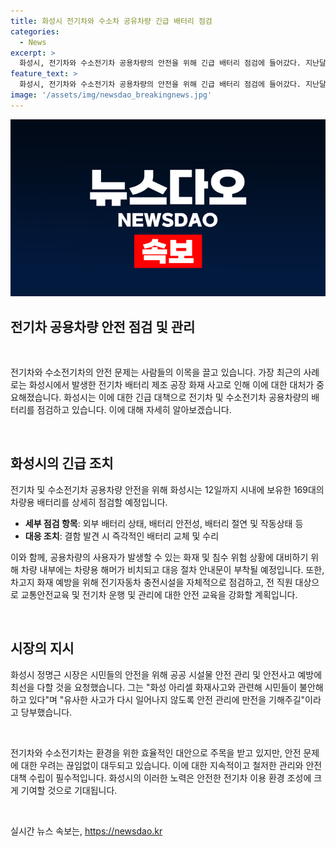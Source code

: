 ```yaml
---
title: 화성시 전기차와 수소차 공유차량 긴급 배터리 점검
categories:
  - News
excerpt: >
  화성시, 전기차와 수소전기차 공용차량의 안전을 위해 긴급 배터리 점검에 들어갔다. 지난달 발생한 일차전지 제조공장 화재를 계기로, 12일까지 169대의 전기차량의 배터리 상태를 일제히 점검할 예정이다. 또한, 차량 내부에 차량용 해머를 비치하고 대응 절차 안내문을 부착하여 화재나 침수 상황에 대비하고, 전 직원 대상 교통안전교육과 전기차 화재예방을 강화하겠다고 밝혔다. 시장은 시민들의 안전을 위해 만전을 달라고 당부했다. (150자)
feature_text: >
  화성시, 전기차와 수소전기차 공용차량의 안전을 위해 긴급 배터리 점검에 들어갔다. 지난달 발생한 일차전지 제조공장 화재를 계기로, 12일까지 169대의 전기차량의 배터리 상태를 일제히 점검할 예정이다. 또한, 차량 내부에 차량용 해머를 비치하고 대응 절차 안내문을 부착하여 화재나 침수 상황에 대비하고, 전 직원 대상 교통안전교육과 전기차 화재예방을 강화하겠다고 밝혔다. 시장은 시민들의 안전을 위해 만전을 달라고 당부했다. (150자)
image: '/assets/img/newsdao_breakingnews.jpg'
---
```


<p><img src="/assets/img/newsdao_breakingnews.jpg" alt="implanttips 속보" /></p>

<h2 data-ke-size="size26"><b>전기차 공용차량 안전 점검 및 관리</b></h2>

<p data-ke-size="size16">&nbsp;</p>

<p>전기차와 수소전기차의 안전 문제는 사람들의 이목을 끌고 있습니다. 가장 최근의 사례로는 화성시에서 발생한 전기차 배터리 제조 공장 화재 사고로 인해 이에 대한 대처가 중요해졌습니다. 화성시는 이에 대한 긴급 대책으로 전기차 및 수소전기차 공용차량의 배터리를 점검하고 있습니다. 이에 대해 자세히 알아보겠습니다.</p>

<p data-ke-size="size16">&nbsp;</p>

<h2 data-ke-size="size26">화성시의 긴급 조치</h2>

<p>전기차 및 수소전기차 공용차량 안전을 위해 화성시는 12일까지 시내에 보유한 169대의 차량용 배터리를 상세히 점검할 예정입니다. </p>

<ul>
    <li><b>세부 점검 항목</b>: 외부 배터리 상태, 배터리 안전성, 배터리 절연 및 작동상태 등</li>
    <li><b>대응 조치</b>: 결함 발견 시 즉각적인 배터리 교체 및 수리</li>
</ul>

<p>이와 함께, 공용차량의 사용자가 발생할 수 있는 화재 및 침수 위험 상황에 대비하기 위해 차량 내부에는 차량용 해머가 비치되고 대응 절차 안내문이 부착될 예정입니다. 또한, 차고지 화재 예방을 위해 전기자동차 충전시설을 자체적으로 점검하고, 전 직원 대상으로 교통안전교육 및 전기차 운행 및 관리에 대한 안전 교육을 강화할 계획입니다.</p>

<p data-ke-size="size16">&nbsp;</p>

<h2 data-ke-size="size26">시장의 지시</h2>

<p>화성시 정명근 시장은 시민들의 안전을 위해 공공 시설물 안전 관리 및 안전사고 예방에 최선을 다할 것을 요청했습니다. 그는 "화성 아리셀 화재사고와 관련해 시민들이 불안해하고 있다"며 "유사한 사고가 다시 일어나지 않도록 안전 관리에 만전을 기해주길"이라고 당부했습니다.</p>

<p data-ke-size="size16">&nbsp;</p>

<p>전기차와 수소전기차는 환경을 위한 효율적인 대안으로 주목을 받고 있지만, 안전 문제에 대한 우려는 끊임없이 대두되고 있습니다. 이에 대한 지속적이고 철저한 관리와 안전 대책 수립이 필수적입니다. 화성시의 이러한 노력은 안전한 전기차 이용 환경 조성에 크게 기여할 것으로 기대됩니다.</p>

<p data-ke-size="size16">&nbsp;</p>
실시간 뉴스 속보는, <a href="https://newsdao.kr" rel="dofollow">https://newsdao.kr</a>


